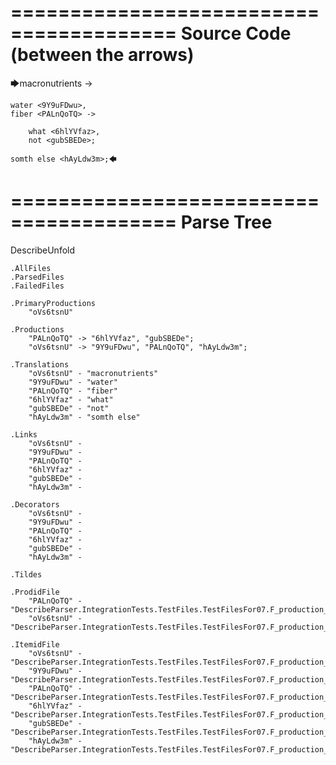========================================
Source Code (between the arrows)
========================================

🡆macronutrients <oVs6tsnU> ->

    water <9Y9uFDwu>,
	fiber <PALnQoTQ> ->

        what <6hlYVfaz>,
        not <gubSBEDe>;

	somth else <hAyLdw3m>;🡄

========================================
Parse Tree
========================================
DescribeUnfold

    .AllFiles
    .ParsedFiles
    .FailedFiles

    .PrimaryProductions
        "oVs6tsnU" 

    .Productions
        "PALnQoTQ" -> "6hlYVfaz", "gubSBEDe";
        "oVs6tsnU" -> "9Y9uFDwu", "PALnQoTQ", "hAyLdw3m";

    .Translations
        "oVs6tsnU" - "macronutrients"
        "9Y9uFDwu" - "water"
        "PALnQoTQ" - "fiber"
        "6hlYVfaz" - "what"
        "gubSBEDe" - "not"
        "hAyLdw3m" - "somth else"

    .Links
        "oVs6tsnU" - 
        "9Y9uFDwu" - 
        "PALnQoTQ" - 
        "6hlYVfaz" - 
        "gubSBEDe" - 
        "hAyLdw3m" - 

    .Decorators
        "oVs6tsnU" - 
        "9Y9uFDwu" - 
        "PALnQoTQ" - 
        "6hlYVfaz" - 
        "gubSBEDe" - 
        "hAyLdw3m" - 

    .Tildes

    .ProdidFile
        "PALnQoTQ" - "DescribeParser.IntegrationTests.TestFiles.TestFilesFor07.F_production_in_production3.ds"
        "oVs6tsnU" - "DescribeParser.IntegrationTests.TestFiles.TestFilesFor07.F_production_in_production3.ds"

    .ItemidFile
        "oVs6tsnU" - "DescribeParser.IntegrationTests.TestFiles.TestFilesFor07.F_production_in_production3.ds"
        "9Y9uFDwu" - "DescribeParser.IntegrationTests.TestFiles.TestFilesFor07.F_production_in_production3.ds"
        "PALnQoTQ" - "DescribeParser.IntegrationTests.TestFiles.TestFilesFor07.F_production_in_production3.ds"
        "6hlYVfaz" - "DescribeParser.IntegrationTests.TestFiles.TestFilesFor07.F_production_in_production3.ds"
        "gubSBEDe" - "DescribeParser.IntegrationTests.TestFiles.TestFilesFor07.F_production_in_production3.ds"
        "hAyLdw3m" - "DescribeParser.IntegrationTests.TestFiles.TestFilesFor07.F_production_in_production3.ds"

